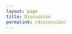 ```yaml
---
layout: page
title: Discussion
permalink: /discussion/
---
```


<!-- Bravenet Embedded Service Code -->
<script src="http://apps.bravenet.com/go.js?service=forum;id=1;usernum=3005346827" type="text/javascript" charset="utf-8"></script>
